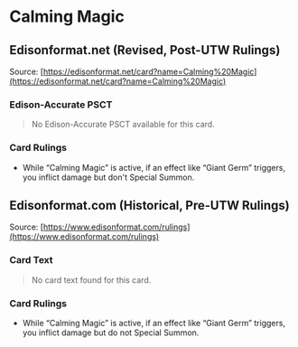 # Calming Magic

## Edisonformat.net (Revised, Post-UTW Rulings)

Source: [https://edisonformat.net/card?name=Calming%20Magic](https://edisonformat.net/card?name=Calming%20Magic)

### Edison-Accurate PSCT

> No Edison-Accurate PSCT available for this card.

### Card Rulings

*   While “Calming Magic” is active, if an effect like “Giant Germ” triggers, you inflict damage but don't Special Summon.


## Edisonformat.com (Historical, Pre-UTW Rulings)

Source: [https://www.edisonformat.com/rulings](https://www.edisonformat.com/rulings)

### Card Text

> No card text found for this card.

### Card Rulings

*   While “Calming Magic” is active, if an effect like “Giant Germ” triggers, you inflict damage but do not Special Summon.


